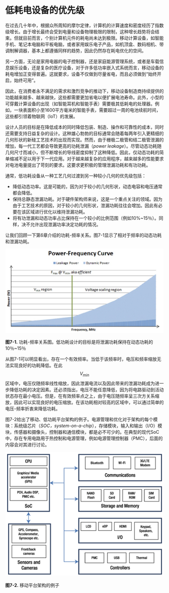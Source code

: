 # 低耗电设备的优先级

在过去几十年中，根据众所周知的摩尔定律，计算机的计算速度和密度经历了指数级增长。由于增长最终会受到电量和设备物理极限的限制，这种增长趋势将会结束。但就目前而言，个别计算机元件的耗电尚未达到极限。移动计算设备，如智能手机、笔记本电脑和平板电脑，或者家用娱乐电子产品，如机顶盒、数码相机、带调制解调器，基本上都遵循同样的趋势，因此仍然存在耗电优化的空间。

另一方面，无论是家用电器的电子控制器，还是家庭能源管理系统，或者是车载信息娱乐设备，还是复杂的医疗设备，对于许多低功率嵌入式系统而言，移动设备的耗电增加正变得普遍。这就要求，设备不仅做到尽量省电，而且必须做到“始终开启，始终可用”。

因此，在消费者永不满足的需求和激烈竞争的推动下，移动设备制造商持续提供的功能越来越多、越来越快，这些都需要更加省电以便扩展电池寿命。此外，小型的可穿戴计算设备的出现（如智能耳机和智能手表）需要极其低耗电的处理器。例如，一块表面积小至1600平方毫米的智能手表，需要超过一周的电池续航时间，这些都引领着物联网（IoT）的发展。

设计人员的目标是在降低成本的同时降低包装、制造、操作和可靠性的成本，同时还需要支持日益复杂的设计。这种雄心勃勃的目标通常会随着每两年引入更精细的几何形状的新硅工艺技术的出现而实现。然而，由于栅极二极管和结二极管泄漏的增加，每一代工艺都会导致更高的功耗泄漏（*power leakage*）。尽管动态功耗随几何尺寸而减小，但不断增长的导线密度抑制了这种降低。因此，仅动态功耗的简单缩减不足以用于下一代应用。对于越来越复杂的应用程序，越来越多的性能要求对电池电量提出了苛刻的要求。这要求更积极的管理泄漏功耗和有功功耗。

通常，低功耗设备从一种工艺几何过渡到另一种较小几何的优先级包括：

* 降低动态功率。这是可能的，因为对于较小的几何形状，动态电容和电压通常都会降低。
* 保持总静态泄漏功耗。对于硬件架构师来说，这是一个重点关注的领域。因为由于工艺技术的原因，对于较小的几何形状，泄漏功耗往往会增加。因此有必要在该区域进行优化以维持泄漏功耗。
* 将有功泄漏和动态功率占比保持在一个较小的比例范围（例如10%~15％）。同样，决不允许出现泄漏功率决定功耗的情况。

让我们回顾一下第6章介绍的功耗-频率关系。图7-1显示了相对于频率的动态功耗和泄漏功耗。

![](../images/7_1.png)

**图7-1.** 功耗-频率关系图。低功耗设计的目标是将泄漏功耗保持在动态功耗的10％~15％

从图7-1可以明显看出，存在一个有效频率。当低于该频率时，电压和频率缩放无法实现良好的功耗降低。在此$$V_{min}$$区域中，电压仅随频率线性缩放，因此泄漏电流以及因此带来的泄漏功耗成为进一步降低功耗的决定因素。还必须指出，电压不能任意降低，因为将电路驱动到活动状态存在最小电压。但是，在有效频率点之上，由于电压随频率呈三次方关系缩放，因此可以实现良好的电压缩放。在该功耗相对较高的区域中，可以通过简单的电压-频率折衷来降低功耗。

图7-2给出了移动、低功耗平台架构的例子。电源管理和优化对于架构的每个模块：系统级芯片（*SOC，system-on-a-chip*），存储模块，输入和输出（I/O）模块，传感器和摄像头，控制器和通信模块，都是必不可少的。在典型的现代SoC中，存在专用电路用于热控制和电源管理，例如电源管理控制器（PMC），后面的内容会对其进行讨论。

![](../images/7_2.png)

**图7-2.** 移动平台架构的例子